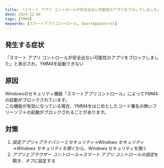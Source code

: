 ```yaml
---
title: 「スマート アプリ コントロールが安全出ない可能性のアプリをブロックしました」と表示される
date: 2024-12-06
tags: [YMM4]
keywords: [スマートアプリコントロール, SmartAppControl]
---
```

## 発生する症状
「スマート アプリ コントロールが安全出ない可能性のアプリをブロックしました」と表示され、YMM4を起動できない

## 原因
Windowsのセキュリティ機能「スマートアプリコントロール」によってYMM4の起動がブロックされています。  
この機能が有効になっている場合、YMM4をはじめとしたコード署名の無いフリーソフトの起動がブロックされることがあります。

## 対策
1. *設定アプリ*→*プライバシーとセキュリティ*→*Windows セキュリティ*→*Windows セキュリティを開く*から、Windows セキュリティを開く
1. *アプリとブラウザー コントロール*→*スマート アプリ コントロールの設定*を開き、*オフ*に設定する
